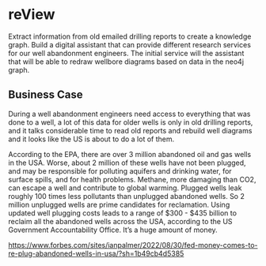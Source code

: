 # reView
Extract information from old emailed drilling reports to create a knowledge graph. Build a digital assistant that can provide different research services for our well abandonment engineers. The initial service will the assistant that will be able to redraw wellbore diagrams based on data in the neo4j graph.

## Business Case
During a well abandonment engineers need access to everything that was done to a well, a lot of this data for older wells is only in old drilling reports, and it talks considerable time to read old reports and rebuild well diagrams and it looks like the US is about to do a lot of them.

According to the EPA, there are over 3 million abandoned oil and gas wells in the USA. Worse, about 2 million of these wells have not been plugged, and may be responsible for polluting aquifers and drinking water, for surface spills, and for health problems. Methane, more damaging than CO2, can escape a well and contribute to global warming. Plugged wells leak roughly 100 times less pollutants than unplugged abandoned wells. So 2 million unplugged wells are prime candidates for reclamation.
Using updated well plugging costs leads to a range of $300 - $435 billion to reclaim all the abandoned wells across the USA, according to the US Government Accountability Office. It’s a huge amount of money.

https://www.forbes.com/sites/ianpalmer/2022/08/30/fed-money-comes-to-re-plug-abandoned-wells-in-usa/?sh=1b49cb4d5385

